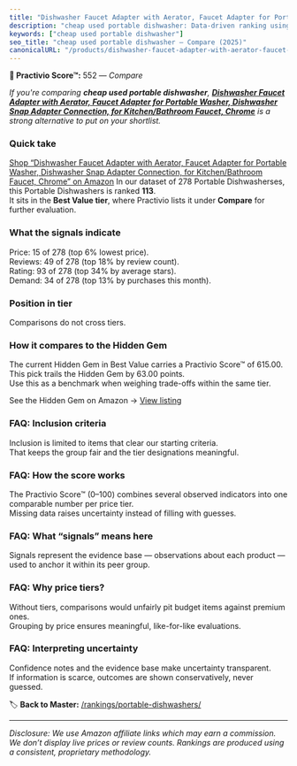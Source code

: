 ```yaml
---
title: "Dishwasher Faucet Adapter with Aerator, Faucet Adapter for Portable Washer, Dishwasher Snap Adapter Connection, for Kitchen/Bathroom Faucet, Chrome"
description: "cheap used portable dishwasher: Data-driven ranking using the Practivio Score™. Positioned by quality, value, demand, findability, momentum."
keywords: ["cheap used portable dishwasher"]
seo_title: "cheap used portable dishwasher — Compare (2025)"
canonicalURL: "/products/dishwasher-faucet-adapter-with-aerator-faucet-adapter-for-portable-washer-dishwasher-snap-adapter-connection-for-kitchenbathroom-faucet-chrome-B0DGT1KYGF/"
---
```


**🛒 Practivio Score™:** 552 — _Compare_


*If you're comparing **cheap used portable dishwasher**, **[Dishwasher Faucet Adapter with Aerator, Faucet Adapter for Portable Washer, Dishwasher Snap Adapter Connection, for Kitchen/Bathroom Faucet, Chrome](https://www.amazon.com/dp/B0DGT1KYGF?tag=practivio-20)** is a strong alternative to put on your shortlist.*
### Quick take
[Shop “Dishwasher Faucet Adapter with Aerator, Faucet Adapter for Portable Washer, Dishwasher Snap Adapter Connection, for Kitchen/Bathroom Faucet, Chrome” on Amazon](https://www.amazon.com/dp/B0DGT1KYGF?tag=practivio-20)
In our dataset of 278 Portable Dishwasherses, this Portable Dishwashers is ranked **113**.  
It sits in the **Best Value tier**, where Practivio lists it under **Compare** for further evaluation.

### What the signals indicate
Price: 15 of 278 (top 6% lowest price).  
Reviews: 49 of 278 (top 18% by review count).  
Rating: 93 of 278 (top 34% by average stars).  
Demand: 34 of 278 (top 13% by purchases this month).

### Position in tier
Comparisons do not cross tiers.

### How it compares to the Hidden Gem
The current Hidden Gem in Best Value carries a Practivio Score™ of 615.00.  
This pick trails the Hidden Gem by 63.00 points.  
Use this as a benchmark when weighing trade-offs within the same tier.  

See the Hidden Gem on Amazon → [View listing](https://www.amazon.com/dp/B00K8FS5R2?tag=practivio-20)

### FAQ: Inclusion criteria
Inclusion is limited to items that clear our starting criteria.  
That keeps the group fair and the tier designations meaningful.

### FAQ: How the score works
The Practivio Score™ (0–100) combines several observed indicators into one comparable number per price tier.  
Missing data raises uncertainty instead of filling with guesses.

### FAQ: What “signals” means here
Signals represent the evidence base — observations about each product — used to anchor it within its peer group.

### FAQ: Why price tiers?
Without tiers, comparisons would unfairly pit budget items against premium ones.  
Grouping by price ensures meaningful, like-for-like evaluations.

### FAQ: Interpreting uncertainty
Confidence notes and the evidence base make uncertainty transparent.  
If information is scarce, outcomes are shown conservatively, never guessed.

<!-- Missing template for Compare/CompareWithinPriceClass -->


🏷️ **Back to Master:** [/rankings/portable-dishwashers/](/rankings/portable-dishwashers/)

---
_Disclosure: We use Amazon affiliate links which may earn a commission. We don’t display live prices or review counts. Rankings are produced using a consistent, proprietary methodology._
